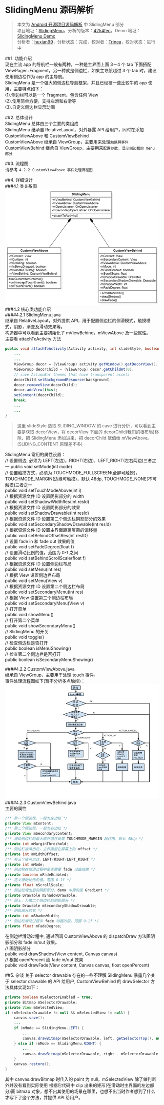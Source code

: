 SlidingMenu 源码解析
====================================
> 本文为 [Android 开源项目源码解析](https://github.com/android-cn/android-open-project-analysis) 中 SlidingMenu 部分  
> 项目地址：[SlidingMenu](https://github.com/jfeinstein10/SlidingMenu)，分析的版本：[4254fec](https://github.com/jfeinstein10/SlidingMenu/commit/4254feca3ece9397cd501921ee733f19ea0fdad8)，Demo 地址：[SlidingMenu Demo](https://github.com/aosp-exchange-group/android-open-project-demo/tree/master/sliding-menu-demo)  
> 分析者：[huxian99](https://github.com/huxian99)，分析状态：完成，校对者：[Trinea](https://github.com/trinea)，校对状态：进行中  

##1. 功能介绍  
现在主流 app 的导航栏一般有两种，一种是主界面上面 3－4 个 tab 下面搭配 ViewPager+Fragment，另一种就是侧边栏，如果主导航超过 3 个 tab 时，建议使用侧边栏作为 app 的主导航。  
SlidingMenu 是一个强大的侧边栏导航框架，并且已经被一些比较牛的 app 使用，主要特点如下：  
(1).侧边栏可以是一个 Fragment，包含任何 View  
(2).使用简单方便，支持左滑和右滑等  
(3).自定义侧边栏显示动画  

##2. 总体设计  
SlidingMenu 总体由三个主要的类组成  
SlidingMenu 继承自 RelativeLayout，对外暴露 API 给用户，同时在添加 CustomViewAbove 和 CustomViewBehind  
CustomViewAbove 继承自 ViewGroup，主要用来处理`触摸屏事件`  
CustomViewBehind 继承自 ViewGroup，主要用来`配置参数`，`显示侧边栏的 menu 部分`  

##3. 流程图  
请参考 `4.2.2 CustomViewAbove 事件处理流程图`  

##4. 详细设计  
###4.1 类关系图  
![alt tex](./image/SlidingMenu.png)  
###4.2 核心类功能介绍  
####4.2.1 SlidingMenu.java  
继承自 RelativeLayout，对外提供 API，用于配置侧边栏的侧滑模式，触摸模式，阴影，渐变及滑动效果等。  
构造器中可以看到主要初始化了 mViewBehind，mViewAbove 及一些属性。  
主要看 attachToActivity 方法  
```java
public void attachToActivity(Activity activity, int slideStyle, boolean actionbarOverlay) {
    ...
    ...
    ViewGroup decor = (ViewGroup) activity.getWindow().getDecorView();
    ViewGroup decorChild = (ViewGroup) decor.getChildAt(0);
    // save ActionBar themes that have transparent assets
    decorChild.setBackgroundResource(background);
    decor.removeView(decorChild);
    decor.addView(this);
    setContent(decorChild);
    break;
    ...
    ...
}
```
> 这里 slideStyle 选取 SLIDING_WINDOW 的 case 进行分析，可以看到主要是获取 decorView，将 decorView 下面的 decorChild(我们的根布局)移除，把 SlidingMenu 添加进来，把 decorChild 赋值给 mViewAbove。  
(SLIDING_CONTENT 原理差不多)  

SlidingMenu 常用的属性设置：  
// 设置侧边, 必须为 LEFT(左边)，RIGHT(右边)，LEFT_RIGHT(左右两边)三者之一
public void setMode(int mode)  
// 设置触摸方式，必须为 TOUCHMODE_FULLSCREEN(全屏可触摸)，TOUCHMODE_MARGIN(边缘可触摸)，默认 48dp, TOUCHMODE_NONE(不可触摸)三者之一  
public void setTouchModeAbove(int i)  
// 根据资源文件 ID 设置阴影部分的 width  
public void setShadowWidthRes(int resId)  
// 根据资源文件 ID 设置阴影部分的效果  
public void setShadowDrawable(int resId)  
// 根据资源文件 ID 设置第二个侧边栏阴影部分的效果  
public void setSecondaryShadowDrawable(int resId)  
// 根据资源文件 ID 设置主界面距离屏幕的偏移量  
public void setBehindOffsetRes(int resID)  
// 设置 fade in 和 fade out 效果的值  
public void setFadeDegree(float f)   
// 设置滑动比例的值，范围为 0-1 之间  
public void setBehindScrollScale(float f)  
// 根据资源文件 ID 设置侧边栏布局  
public void setMenu(int res)  
// 根据 View 设置侧边栏布局  
public void setMenu(View v)  
// 根据资源文件 ID 设置第二个侧边栏布局  
public void setSecondaryMenu(int res)  
// 根据 View 设置第二个侧边栏布局  
public void setSecondaryMenu(View v)  
// 打开菜单  
public void showMenu()  
// 打开第二个菜单  
public void showSecondaryMenu()  
// SlidingMenu 的开关  
public void toggle()  
// 检查侧边栏是否打开  
public boolean isMenuShowing()  
// 检查第二个侧边栏是否打开  
public boolean isSecondaryMenuShowing()  

####4.2.2 CustomViewAbove.java  
继承自 ViewGroup，主要用于处理 touch 事件。  
事件处理流程图如下(暂不分析多点触控)：  
![alt tex](./image/touch_event.jpg)  
####4.2.3 CustomViewBehind.java  
主要的属性  
```java
/** 第一个侧边栏，一般为左边栏 */  
private View mContent;
/** 第二个侧边栏，一般为右边栏 */  
private View mSecondaryContent;  
/** 滑动侧边栏的最大临界值在设置 TOUCHMODE_MARGIN 起作用，默认 48dp */  
private int mMarginThreshold;  
/** 侧边栏被滑出后，主界面留在屏幕上的 offset */  
private int mWidthOffset;  
/** 有三个值可以选，LEFT/RIGHT/LEFT_RIGHT */  
private int mMode;  
/** 侧边栏在侧滑过程中是否需要 fade 动画效果 */  
private boolean mFadeEnabled;  
/** 定义滑动比例的值，范围 0-1f */  
private float mScrollScale;  
/** 侧边栏滑出后的阴影部分，demo 中用的是 Gradient */  
private Drawable mShadowDrawable;  
/** 同上，为第二个侧边栏的阴影部分 */  
private Drawable mSecondaryShadowDrawable;  
/** 阴影部分的宽 */  
private int mShadowWidth;  
/** 侧边栏滑动过程中 fade 动画的值，范围 0-1f */  
private float mFadeDegree;  
``` 
在侧边栏滑动过程中, 通过回调 CustomViewAbove 的 dispatchDraw 方法画阴影部分和 fade in/out 效果。  
// 画阴影部分  
public void drawShadow(View content, Canvas canvas)  
// 根据 openPercent 画 fade in/out 效果  
public void drawFade(View content, Canvas canvas, float openPercent)  

##5. 杂谈
关于 selector drawable 存在的一些不理解
SlidingMenu 暴露几个关于 selector drawable 的 API 给用户, CustomViewBehind 的 drawSelector 方法具体实现如下：  
```java
private boolean mSelectorEnabled = true;  
private Bitmap mSelectorDrawable;  
private View mSelectedView;  
if (mSelectorDrawable != null && mSelectedView != null) {
    canvas.save();
    ...
    if (mMode == SlidingMenu.LEFT) {
        ...
        canvas.drawBitmap(mSelectorDrawable, left, getSelectorTop(), null);     
    } else if (mMode == SlidingMenu.RIGHT) {
        ...
        canvas.drawBitmap(mSelectorDrawable, right - mSelectorDrawable.getWidth(), getSelectorTop(), null);
    }
    canvas.restore();
}
```  
其中 canvas.drawBitmap 时传入的 paint 为 null，mSelectedView 除了做判断外并没有看到实际使用
根据它代码中 clip 出来的矩形(在滑动时主界面的左边部分)画 bitmap 对象，想不出其使用的场景在哪里，也想不出当时作者想到了什么才写下了这个方法，并提供 API 给用户。  

